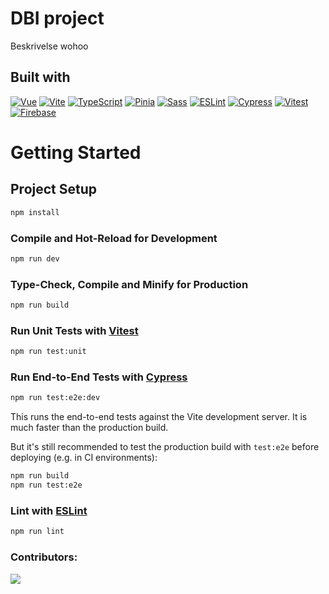 # DBI project

Beskrivelse wohoo


## Built with

[![Vue][vue-badge]][vue-url]
[![Vite][vite-badge]][vite-url]
[![TypeScript][ts-badge]][ts-url]
[![Pinia][pinia-badge]][pinia-url]
[![Sass][sass-badge]][sass-url]
[![ESLint][eslint-badge]][eslint-url]
[![Cypress][cypress-badge]][cypress-url]
[![Vitest][vitest-badge]][vitest-url]
[![Firebase][firebase-badge]][firebase-url]

[vue-badge]: https://img.shields.io/badge/Vue.js-35495E?style=for-the-badge&logo=vue.js&logoColor=4FC08D
[vue-url]: https://vuejs.org/

[vite-badge]: https://img.shields.io/badge/Vite-646CFF?style=for-the-badge&logo=vite&logoColor=white
[vite-url]: https://vitejs.dev/

[ts-badge]: https://img.shields.io/badge/TypeScript-3178C6?style=for-the-badge&logo=typescript&logoColor=white
[ts-url]: https://www.typescriptlang.org/

[pinia-badge]: https://img.shields.io/badge/Pinia-2EBC4F?style=for-the-badge&logo=pinia&logoColor=white
[pinia-url]: https://pinia.vuejs.org/

[sass-badge]: https://img.shields.io/badge/Sass-hotpink?style=for-the-badge&logo=sass&logoColor=white
[sass-url]: https://sass-lang.com/

[eslint-badge]: https://img.shields.io/badge/ESLint-4B32C3?style=for-the-badge&logo=eslint&logoColor=white
[eslint-url]: https://eslint.org/

[cypress-badge]: https://img.shields.io/badge/Cypress-17202C?style=for-the-badge&logo=cypress&logoColor=white
[cypress-url]: https://www.cypress.io/

[vitest-badge]: https://img.shields.io/badge/Vitest-6E9F18?style=for-the-badge
[vitest-url]: https://vitest.dev/

[firebase-badge]: https://img.shields.io/badge/Firebase-FFCA28?style=for-the-badge&logo=firebase&logoColor=black
[firebase-url]: https://firebase.google.com/

# Getting Started

## Project Setup

```sh
npm install
```

### Compile and Hot-Reload for Development

```sh
npm run dev
```



### Type-Check, Compile and Minify for Production

```sh
npm run build
```

### Run Unit Tests with [Vitest](https://vitest.dev/)

```sh
npm run test:unit
```

### Run End-to-End Tests with [Cypress](https://www.cypress.io/)

```sh
npm run test:e2e:dev
```

This runs the end-to-end tests against the Vite development server.
It is much faster than the production build.

But it's still recommended to test the production build with `test:e2e` before deploying (e.g. in CI environments):

```sh
npm run build
npm run test:e2e
```

### Lint with [ESLint](https://eslint.org/)

```sh
npm run lint
```

### Contributors:
[![](https://contrib.rocks/image?repo=dit-brugernavn/projektnavn)](https://github.com/dit-brugernavn/projektnavn/graphs/contributors)

